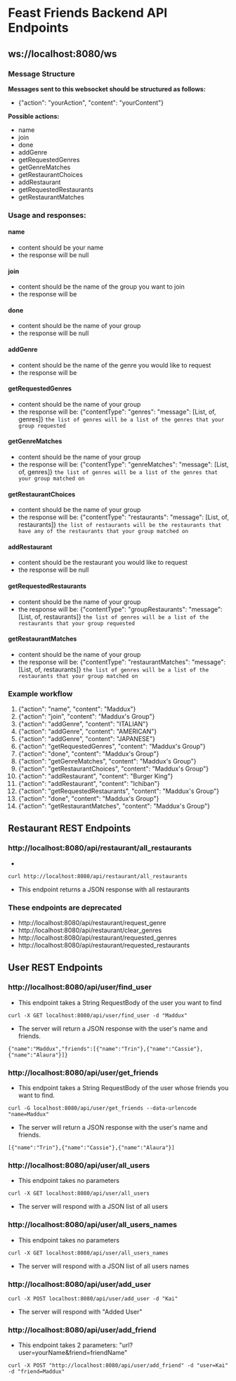 # Feast Friends Backend API Endpoints

## ws://localhost:8080/ws

### Message Structure
**Messages sent to this websocket should be structured as follows:**
- {"action": "yourAction", "content": "yourContent"}

**Possible actions:**
- name
- join
- done
- addGenre
- getRequestedGenres
- getGenreMatches
- getRestaurantChoices
- addRestaurant
- getRequestedRestaurants
- getRestaurantMatches

### Usage and responses:

#### name
- content should be your name
- the response will be null

#### join
- content should be the name of the group you want to join
- the response will be 

#### done
- content should be the name of your group
- the response will be null 

#### addGenre
- content should be the name of the genre you would like to request 
- the response will be 

#### getRequestedGenres
- content should be the name of your group 
- the response will be: {"contentType": "genres": "message": [List, of, genres]} 
`the list of genres will be a list of the genres that your group requested`

#### getGenreMatches
- content should be the name of your group
- the response will be: {"contentType": "genreMatches": "message": [List, of, genres]} 
`the list of genres will be a list of the genres that your group matched on`

#### getRestaurantChoices
- content should be the name of your group
- the response will be: {"contentType": "restaurants": "message": [List, of, restaurants]} 
`the list of restaurants will be the restaurants that have any of the restaurants that your group matched on`

#### addRestaurant
- content should be the restaurant you would like to request
- the response will be null

#### getRequestedRestaurants
- content should be the name of your group 
- the response will be: {"contentType": "groupRestaurants": "message": [List, of, restaurants]} 
`the list of genres will be a list of the restaurants that your group requested`

#### getRestaurantMatches
- content should be the name of your group
- the response will be: {"contentType": "restaurantMatches": "message": [List, of, restaurants]} 
`the list of genres will be a list of the restaurants that your group matched on`

### Example workflow
1. {"action": "name", "content": "Maddux"}
2. {"action": "join", "content": "Maddux's Group"}
3. {"action": "addGenre", "content": "ITALIAN"}
4. {"action": "addGenre", "content": "AMERICAN"}
5. {"action": "addGenre", "content": "JAPANESE"}
6. {"action": "getRequestedGenres", "content": "Maddux's Group"}
7. {"action": "done", "content": "Maddux's Group"}
8. {"action": "getGenreMatches", "content": "Maddux's Group"}
9. {"action": "getRestaurantChoices", "content": "Maddux's Group"}
10. {"action": "addRestaurant", "content": "Burger King"}
11. {"action": "addRestaurant", "content": "Ichiban"}
12. {"action": "getRequestedRestaurants", "content": "Maddux's Group"}
13. {"action": "done", "content": "Maddux's Group"}
14. {"action": "getRestaurantMatches", "content": "Maddux's Group"}

## Restaurant REST Endpoints 

### http://localhost:8080/api/restaurant/all_restaurants
- 
``` To use this endpoint, you can use curl:
curl http://localhost:8080/api/restaurant/all_restaurants
```
- This endpoint returns a JSON response with all restaurants

### These endpoints are deprecated
- http://localhost:8080/api/restaurant/request_genre
- http://localhost:8080/api/restaurant/clear_genres
- http://localhost:8080/api/restaurant/requested_genres
- http://localhost:8080/api/restaurant/requested_restaurants


## User REST Endpoints 

### http://localhost:8080/api/user/find_user
- This endpoint takes a String RequestBody of the user you want to find
``` For example:
curl -X GET localhost:8080/api/user/find_user -d "Maddux"
```
- The server will return a JSON response with the user's name and friends.
``` Example response:
{"name":"Maddux","friends":[{"name":"Trin"},{"name":"Cassie"},{"name":"Alaura"}]}
```

### http://localhost:8080/api/user/get_friends
- This endpoint takes a String RequestBody of the user whose friends you want to find.
``` For example:
curl -G localhost:8080/api/user/get_friends --data-urlencode "name=Maddux"
```
- The server will return a JSON response with the user's name and friends.
``` Example response:
[{"name":"Trin"},{"name":"Cassie"},{"name":"Alaura"}]
```

### http://localhost:8080/api/user/all_users
- This endpoint takes no parameters
```To interact with curl:
curl -X GET localhost:8080/api/user/all_users
```
- The server will respond with a JSON list of all users

### http://localhost:8080/api/user/all_users_names
- This endpoint takes no parameters
```To interact with curl:
curl -X GET localhost:8080/api/user/all_users_names
```
- The server will respond with a JSON list of all users names

### http://localhost:8080/api/user/add_user
```To interact with curl:
curl -X POST localhost:8080/api/user/add_user -d "Kai"
```
- The server will respond with "Added User"

### http://localhost:8080/api/user/add_friend
- This endpoint takes 2 parameters: "url?user=yourName&friend=friendName"
``` For example:
curl -X POST "http://localhost:8080/api/user/add_friend" -d "user=Kai" -d "friend=Maddux"
```
